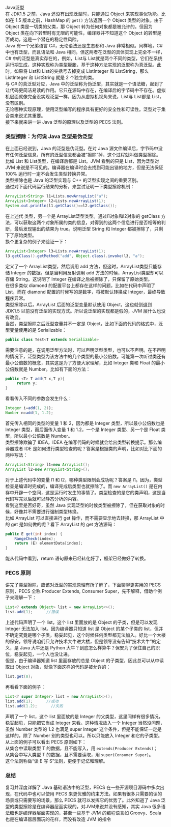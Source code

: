 Java泛型<br />在 JDK1.5 之前，Java 还没有出现泛型时，只能通过 Object 来实现类似功能。比如在 1.5 版本之前，HashMap 的 `get()` 方法返回一个 Object 类型的对象。由于 Object 类是一切类的父类，那 Object 转为任何对象都是被允许的。但因为 Object 类在向下转型时有无限的可能性，编译器并不知道这个 Object 的转型是否成功，这是一个潜在的稳定性风险。<br />Java 有一个兄弟语言 C#，无论语法还是生态都和 Java 非常相似。同样地，C# 中也有泛型，而且语法和 Java 相同。但这两者在泛型的具体实现上完全不一样，C# 中的泛型是真实存在的，例如，List与 List就是两个不同的类型，它们在系统运行期生成，这种实现称为类型膨胀，基于这种方法实现的泛型称为真泛型。此时，如果将 List和 List的尖括号去掉变成 ListInteger 和 ListString，那么 ListInteger 和 ListString 就是 2 个独立的类。<br />与 C# 的真泛型对应，Java 中的泛型称为伪泛型，其实就是一个语法糖，起到了让代码更简洁易读的作用。它只在源码中存在，在编译后的字节码中不存在。虚拟机层面就像完全没实现泛型一样，因为从虚拟机视角来说，List与 List都是 List，没有区别。<br />无论哪种实现原理，使用泛型编写的程序具有更好的安全性和可读性。泛型对于集合类来说尤其重要。<br />接下来就来讲一讲 Java 泛型的原理以及泛型的 PECS 法则。
<a name="JzIZA"></a>
### 类型擦除：为何说 Java 泛型是伪泛型
在上面已经说到，Java 的泛型是伪泛型。在对 Java 源文件编译后，字节码中没有任何泛型信息，所有的泛型信息都会被“擦除”掉，这个过程就叫做类型擦除。<br />比如 List 和 List类型，在编译后都是 List。JVM 看到的只是 List，因为泛型对 JVM 来说是不可见的。编译器在编译时会去找到可能出错的地方，但是无法保证 100% 运行时一定不会发生类型转换异常。<br />类型擦除也是 Java 的泛型实现与 C++ 的泛型实现之间的重要区别。<br />通过对下面代码运行结果的分析，来尝试证明一下类型擦除机制：
```java
ArrayList<String> l1=Lists.newArrayList("a");
ArrayList<Integer> l2=Lists.newArrayList(1);
System.out.println(l1.getClass()==l2.getClass());
```
在上述代 类型，另一个是 ArrayList泛型类型。通过l1对象和l2对象的 getClass 方法，可以获取这两个对象所属的类的信息，对得到的这两个信息进行是否相等的判断，最后发现输出的结果为 true。说明泛型 String 和 Integer 都被擦除了，只剩下了原始类型。<br />换个更复杂的例子来验证一下：
```java
ArrayList<Integer> l3=Lists.newArrayList(1);
l3.getClass().getMethod("add", Object.class).invoke(l3, "a");
```
定义了一个 ArrayList类型，然后调用 add 方法，但这时，ArrayList类型只能存储 Integer 的数据。但是当利用反射调用 add 方法的时候，ArrayList类型却可以存储 String。这说明了 Integer 在编译之后被擦除了，只保留了原始类型。<br />在很多类似 diamond 的配置平台上都存在这样的问题，比如在代码中声明了 List，而在 diamond 配置的时候写的是数字，将被默认转换成 Integer，最终导致程序异常。<br />类型擦除以后，ArrayList 后面的泛型变量默认使用 Object，这也就倒退到 JDK1.5 以前没有泛型的实现方式。所以说泛型的实现都是假的，JVM 层什么也没有改变。<br />当然，类型擦除之后泛型变量并不一定是 Object，比如下面的代码的格式中，泛型变量使用的是 Serializable：
```java
public class Test<T extends Serializable>
```
需要注意的是，在调用泛型方法时，可以声明泛型类型，也可以不声明。在不声明的情况下，泛型类型为该方法中的几个类型的最小公倍数。可能第一次听过类还有最小公倍数的概念，其实这是为了方便大家理解，比如 Integer 类和 Float 的最小公倍数就是 Number。比如有下面的方法：
```java
public <T> T add(T x,T y){
     return y;
}
```
看看传入不同的参数会发生什么：
```java
Integer i=add(1, 2)); 
Number n=add(1, 1.2);
```
首先传入相同的类型的变量 1 和 2，因为都是 Integer 类型，所以最小公倍数也是 Integer 类型，而后面传入变量 1 和 1.2，一个是 Integer 类型、另一个是 Float 类型，所以最小公倍数是 Number。<br />类型擦除欺骗了 IDEA，IDEA 在编写代码的时候就会给出类型转换提示。那么编译器或者 IDE 是如何进行类型检查的呢？答案是根据类的声明，比如对比下面的两种写法：
```java
ArrayList<String> l1=new ArrayList(); 
ArrayList l2=new ArrayList<String>();
```
对于上述代码中的变量 l1 和 l2，哪种类型限制会成功呢？答案是 l1。因为，类型检查是编译时完成的，编译完成后类型也就擦除了。而 `new ArrayList()` 是在内存中开辟一个空间，这是运行时发生的事情了。类型检查的是它的类声明，这是当代码写完以后就可以静态分析的内容。<br />看到这里是否好奇，虽然 Java 实现泛型的时候类型被擦除了，但在获取对象的时候，好像并不需要进行强制类型转换。<br />比如 ArrayList 可以直接进行 get 操作，而不需要显示地去转换，那 ArrayList 中的 get 是如何做的呢？看下 ArrayList 的 get 方法源码：
```java
public E get(int index) {
	RangeCheck(index);
	return (E) elementData[index];
}
```
能从代码中看到，return 语句原来已经转化好了，框架已经做好了转换。
<a name="jsKQi"></a>
### PECS 原则
讲完了类型擦除，应该对泛型的实现原理有所了解了，下面聊聊更实用的 PECS 原则，PECS 全称 Producer Extends, Consumer Super，先不解释，借助个例子来理解一下：
```java
List<? extends Object> list = new ArrayList<>();
list.add(1);      //错误
```
上述代码声明了一个 list，这个 list 里面放的是 Object 的子类，但是可以发现 Integer 无法加入 list。因为编译器只知道 list 是 Object 的某个子类的 list，但并不确定究竟是哪个子类，稳妥起见，这个时候任何类型都无法加入。好比一个大楼的保安，领导说咱们只允许技术大牛进大楼，但是领导没有告知“技术大牛”的定义，是 Java 大牛还是 Python 大牛？到底怎么样算牛？保安为了保住自己的职位，稳妥起见，一个人也没让进。<br />但是，由于编译器知道 list 里面存放的总是 Object 的子类型，因此总可以从中读取出 Object 对象，就像下面这样的代码是被允许的：
```java
list.get(0);
```
再看看下面的例子：
```java
List<? super Integer> list = new ArrayList<>();
list.add(1);      //成功
list.add(1.2);      //失败
```
声明了一个 list，这个 list 里面放的是 Integer 的父类型，这里同样有很多情况，稳妥起见，只能把它当成 Integer 来看。这种情况放入一个 Integer 当然没问题，虽然 Number 类型的 1.2 也满足 super Integer 这个条件，但是不能保证一定是这样的，除了 Number 别的类型也可以。所以只能放入 Integer 和它的子类型。<br />从上面的例子可以看出 PECS 原则如下：<br />从集合中读取类型 T 的数据，且不能写入，用 `extends(Producer Extends)`；<br />从集合中写入类型 T 的数据，且不需要读取，用 `super(Consumer Super)`。<br />这个法则称做“读 E 写 S”法则，更便于记忆和理解。
<a name="prxNU"></a>
### 总结
复习并深度详解了 Java 基础语法中的泛型，PECS 在一些开源项目源码中多次出现，在代码中也可以使用 PECS 来更优雅的约束方法。如果有很多只需要的读的场景或只需要写的场景，那么 PECS 就可以发挥它的优势了。此外知道了 Java 泛型的类型擦除是在编译器层面实现的，对JVM来说并没有感知，其实 Java 很多语法糖也是编译器层面实现的，甚至一些基于 JVM 的编程语言如 Groovy、Scala 也是在编译器层面玩的花样，而没有改造 JVM 的指令
